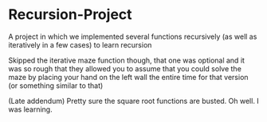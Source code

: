 # Recursion-Project
A project in which we implemented several functions recursively (as well as iteratively in a few cases) to learn recursion

Skipped the iterative maze function though, that one was optional and it was so rough that they allowed you to assume that you could solve the maze by placing your hand on the left wall the entire time for that version (or something similar to that)

(Late addendum) Pretty sure the square root functions are busted. Oh well. I was learning.
